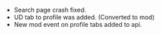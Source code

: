 - Search page crash fixed.
- UD tab to profile was added. (Converted to mod)
- New mod event on profile tabs added to api.
